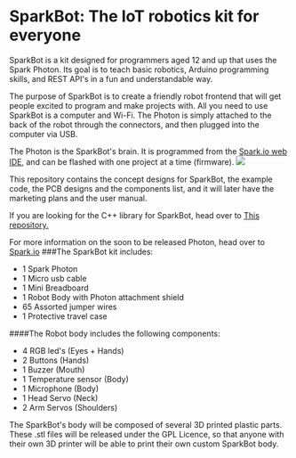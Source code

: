 # SparkBot: The IoT robotics kit for everyone
SparkBot is a kit designed for programmers aged 12 and up that uses the Spark Photon.  Its goal is to teach basic robotics, Arduino programming skills, and REST API's in a fun and understandable way.

The purpose of SparkBot is to create a friendly robot frontend that will get people excited to program and make projects with.  All you need to use SparkBot is a computer and Wi-Fi.  The Photon is simply attached to the back of the robot through the connectors, and then plugged into the computer via USB.

The Photon is the SparkBot's brain.  It is programmed from the <a href="https://build.spark.io/">Spark.io web IDE</a>, and can be flashed with one project at a time (firmware).
<img src="http://i.imgur.com/9COu0RM.jpg">

This repository contains the concept designs for SparkBot, the example code, the PCB designs and the components list, and it will later have the marketing plans and the user manual.

If you are looking for the C++ library for SparkBot, head  over to <a href="https://github.com/nrobinson2000/sparkbot-default">This repository.</a>

For more information on the soon to be released Photon, head over to <a href="https://store.spark.io/?product=spark-photon">Spark.io</a>
###The SparkBot kit includes:
* 1 Spark Photon
* 1 Micro usb cable
* 1 Mini Breadboard  
* 1 Robot Body with Photon attachment shield
* 65 Assorted jumper wires
* 1 Protective travel case

####The Robot body includes the following components:
* 4 RGB led's (Eyes + Hands)
* 2 Buttons (Hands)
* 1 Buzzer (Mouth)
* 1 Temperature sensor (Body)
* 1 Microphone (Body)
* 1 Head Servo (Neck)
* 2 Arm Servos (Shoulders)

The SparkBot's body will be composed of several 3D printed plastic parts.  These .stl files will be released under the GPL Licence, so that anyone with their own 3D printer will be able to print their own custom SparkBot body.


